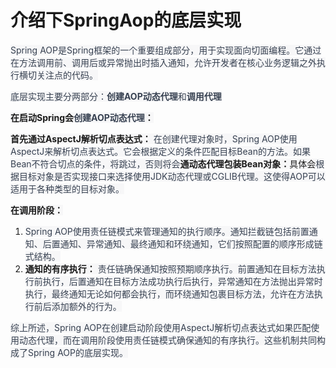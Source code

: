 # 介绍下SpringAop的底层实现

<font style="color:rgb(55, 65, 81);background-color:rgb(247, 247, 248);">Spring AOP是Spring框架的一个重要组成部分，用于实现面向切面编程。它通过在方法调用前、调用后或异常抛出时插入通知，允许开发者在核心业务逻辑之外执行横切关注点的代码。</font>

<font style="color:rgb(55, 65, 81);background-color:rgb(247, 247, 248);">底层实现主要分两部分：</font>**<font style="color:rgb(55, 65, 81);background-color:rgb(247, 247, 248);">创建AOP动态代理</font>**<font style="color:rgb(55, 65, 81);background-color:rgb(247, 247, 248);">和</font>**<font style="color:rgb(55, 65, 81);background-color:rgb(247, 247, 248);">调用代理</font>**

**<font style="background-color:rgb(247, 247, 248);">在启动Spring会</font>****<font style="color:rgb(55, 65, 81);background-color:rgb(247, 247, 248);">创建AOP动态代理</font>****<font style="background-color:rgb(247, 247, 248);">：</font>**

**<font style="background-color:rgb(247, 247, 248);">首先通过AspectJ解析切点表达式：</font>**<font style="color:rgb(55, 65, 81);background-color:rgb(247, 247, 248);"> 在创建代理对象时，Spring AOP使用AspectJ来解析切点表达式。它会根据定义的条件匹配目标Bean的方法。如果Bean不符合切点的条件，将跳过，否则将会</font>**<font style="background-color:rgb(247, 247, 248);">通动态代理包装Bean对象：</font>**<font style="background-color:rgb(247, 247, 248);">具体会</font><font style="color:rgb(55, 65, 81);background-color:rgb(247, 247, 248);">根据目标对象是否实现接口来选择使用JDK动态代理或CGLIB代理。这使得AOP可以适用于各种类型的目标对象。</font>

**<font style="background-color:rgb(247, 247, 248);">在调用阶段：</font>**

1. <font style="color:rgb(55, 65, 81);background-color:rgb(247, 247, 248);"> Spring AOP使用责任链模式来管理通知的执行顺序。通知拦截链包括前置通知、后置通知、异常通知、最终通知和环绕通知，它们按照配置的顺序形成链式结构。</font>
2. **<font style="background-color:rgb(247, 247, 248);">通知的有序执行：</font>**<font style="color:rgb(55, 65, 81);background-color:rgb(247, 247, 248);"> 责任链确保通知按照预期顺序执行。前置通知在目标方法执行前执行，后置通知在目标方法成功执行后执行，异常通知在方法抛出异常时执行，最终通知无论如何都会执行，而环绕通知包裹目标方法，允许在方法执行前后添加额外的行为。</font>

<font style="color:rgb(55, 65, 81);background-color:rgb(247, 247, 248);">综上所述，Spring AOP在创建启动阶段使用AspectJ解析切点表达式如果匹配使用动态代理，而在调用阶段使用责任链模式确保通知的有序执行。这些机制共同构成了Spring AOP的底层实现。</font>

<font style="color:rgb(0, 0, 0);">  
</font>
